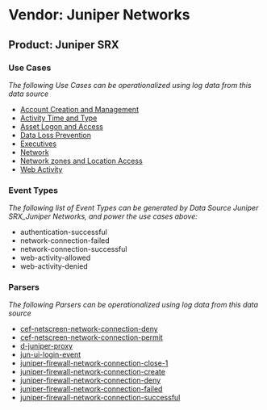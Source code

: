 Vendor: Juniper Networks
========================
Product: Juniper SRX
--------------------

### Use Cases

_The following Use Cases can be operationalized using log data from this data source_

* [Account Creation and Management](usecase_account_creation_and_management.md)
* [Activity Time  and Type](usecase_activity_time__and_type.md)
* [Asset Logon and Access](usecase_asset_logon_and_access.md)
* [Data Loss Prevention](usecase_data_loss_prevention.md)
* [Executives](usecase_executives.md)
* [Network](usecase_network.md)
* [Network zones and Location Access](usecase_network_zones_and_location_access.md)
* [Web Activity](usecase_web_activity.md)


### Event Types

_The following list of Event Types can be generated by Data Source Juniper SRX_Juniper Networks, and power the use cases above:_

- authentication-successful
- network-connection-failed
- network-connection-successful
- web-activity-allowed
- web-activity-denied


### Parsers

_The following Parsers can be operationalized using log data from this data source_

* [cef-netscreen-network-connection-deny](parserContent_cef-netscreen-network-connection-deny.md)
* [cef-netscreen-network-connection-permit](parserContent_cef-netscreen-network-connection-permit.md)
* [d-juniper-proxy](parserContent_d-juniper-proxy.md)
* [jun-ui-login-event](parserContent_jun-ui-login-event.md)
* [juniper-firewall-network-connection-close-1](parserContent_juniper-firewall-network-connection-close-1.md)
* [juniper-firewall-network-connection-create](parserContent_juniper-firewall-network-connection-create.md)
* [juniper-firewall-network-connection-deny](parserContent_juniper-firewall-network-connection-deny.md)
* [juniper-firewall-network-connection-failed](parserContent_juniper-firewall-network-connection-failed.md)
* [juniper-firewall-network-connection-successful](parserContent_juniper-firewall-network-connection-successful.md)
